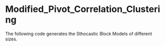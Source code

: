 # Modified_Pivot_Correlation_Clustering

The following code generates the Sthocastic Block Models of different sizes. 

